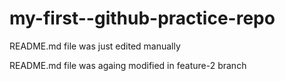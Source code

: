 # my-first--github-practice-repo

README.md file was just edited manually

README.md file was againg modified in feature-2 branch
